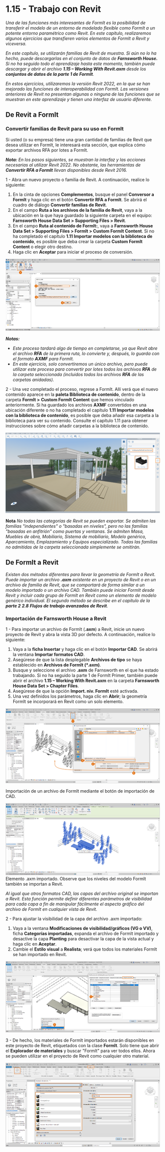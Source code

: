 # 1.15 - Trabajo con Revit

_Una de las funciones más interesantes de FormIt es la posibilidad de transferir el modelo de un entorno de modelado flexible como FormIt a un potente entorno paramétrico como Revit. En este capítulo, realizaremos algunos ejercicios que transfieren varios elementos de FormIt a Revit y viceversa._

_En este capítulo, se utilizarán familias de Revit de muestra. Si aún no lo ha hecho, puede descargarlas en el conjunto de datos de **Farnsworth House.** Si no ha seguido todo el aprendizaje hasta este momento, también puede descargar y abrir el archivo **1.15 – Working With Revit.axm** desde los **conjuntos de datos de la parte 1 de FormIt**._

_En estos ejercicios, utilizaremos la versión Revit 2022, en la que se han mejorado las funciones de interoperabilidad con FormIt. Las versiones anteriores de Revit no presentan algunas o ninguna de las funciones que se muestran en este aprendizaje y tienen una interfaz de usuario diferente._

## De Revit a FormIt

### Convertir familias de Revit para su uso en FormIt

Si usted (o su empresa) tiene una gran cantidad de familias de Revit que desea utilizar en FormIt, le interesará esta sección, que explica cómo exportar archivos RFA por lotes a FormIt.

_**Nota:**_ _En los pasos siguientes, se muestran la interfaz y las acciones necesarias al utilizar Revit 2022. No obstante, las herramientas de_ _**Convertir RFA a FormIt**_ _llevan disponibles desde Revit 2016._

1 - Abra un nuevo proyecto o familia de Revit. A continuación, realice lo siguiente:

1. En la cinta de opciones **Complementos**, busque el panel **Conversor a FormIt** y haga clic en el botón **Convertir RFA a FormIt**. Se abrirá el cuadro de diálogo **Convertir familias de Revit**.
2. En el campo **Ruta a los archivos de la familia de Revit**, vaya a la ubicación en la que haya guardado la siguiente carpeta en el equipo: **Farnsworth House Data Set > Supporting Files > Revit**.
3. En el campo **Ruta al contenido de FormIt:**, vaya a **Farnsworth House Data Set > Supporting Files > FormIt > Custom FormIt Content**. Si no ha completado el capítulo **1.11 Importar modelos con la biblioteca de contenido**, es posible que deba crear la carpeta **Custom FormIt Content** o elegir otro destino.
4. Haga clic en **Aceptar** para iniciar el proceso de conversión.

![](<../../.gitbook/assets/0 (23).png>)

_**Notas:**_

* _Este proceso tardará algo de tiempo en completarse, ya que Revit abre el archivo_ _**RFA**_ _de la primera ruta, lo convierte y, después, lo guarda con el formato_ _**AXMF**_ _para FormIt._
* _En este ejercicio, solo convertiremos un único archivo, pero puede utilizar este proceso para convertir por lotes todos los archivos_ _**RFA**_ _de la carpeta seleccionada (incluidos todos los archivos_ _**RFA**_ _de las carpetas anidadas)._

2 - Una vez completado el proceso, regrese a FormIt. Allí verá que el nuevo contenido aparece en la **paleta Biblioteca de contenido**, dentro de la carpeta **FormIt >** **Custom FormIt Content** que hemos vinculado anteriormente. Si ha guardado los archivos **AXMF** convertidos en una ubicación diferente o no ha completado el capítulo **1.11 Importar modelos con la biblioteca de contenido**, es posible que deba añadir esa carpeta a la biblioteca para ver su contenido. Consulte el capítulo 1.11 para obtener instrucciones sobre cómo añadir carpetas a la biblioteca de contenido.

![](<../../.gitbook/assets/1 (24).png>)‌

**Nota** _No todas las categorías de Revit se pueden exportar. Se admiten las familias "independientes" o "basadas en niveles", pero no las familias "basadas en anfitrión" como puertas y ventanas. Se admiten Masa, Muebles de obra, Mobiliario, Sistema de mobiliario, Modelo genérico, Aparcamiento, Emplazamiento y Equipos especializado. Todas las familias no admitidas de la carpeta seleccionada simplemente se omitirán._

## De FormIt a Revit

_Existen dos métodos diferentes para llevar la geometría de FormIt a Revit. Puede importar un archivo_ _**.axm** existente en un proyecto de Revit o en un archivo de familia de Revit, que se comportará de forma similar a un modelo importado o un archivo CAD. También puede iniciar FormIt desde Revit y incluir cada grupo de FormIt en Revit como un elemento de modelo genérico individual. El segundo método se describe en el capítulo de la **parte 2**_ _**2.8**_ _**Flujos de trabajo avanzados de Revit**._

### Importación de Farnsworth House a Revit

1 - Para importar un archivo de FormIt (**.axm**) a Revit, inicie un nuevo proyecto de Revit y abra la vista 3D por defecto. A continuación, realice lo siguiente:

1. Vaya a la **ficha Insertar** y haga clic en el botón **Importar CAD**. Se abrirá la ventana **Importar formatos CAD**.
2. Asegúrese de que la lista desplegable **Archivos de tipo** se haya establecido en **Archivos de FormIt (\*.axm)**.
3. Busque y seleccione el archivo **.axm** de Farnsworth en el que ha estado trabajando. Si no ha seguido la parte 1 de FormIt Primer, también puede abrir el archivo **1.15 – Working With Revit.axm** en la carpeta **Farnsworth House Data Set > Chapter Files**.
4. Asegúrese de que la opción **Import. niv. FormIt** esté activada.
5. Una vez definidos los parámetros, haga clic en **Abrir**; la geometría FormIt se incorporará en Revit como un solo elemento.

![](<../../.gitbook/assets/2 (24) (1).png>)

Importación de un archivo de FormIt mediante el botón de importación de CAD.

![](<../../.gitbook/assets/3 (21) (1).png>)\
Elemento .axm importado. Observe que los niveles del modelo FormIt también se importan a Revit.

_Al igual que otros formatos CAD, las capas del archivo original se importan a Revit. Esta función permite definir diferentes parámetros de visibilidad para cada capa a fin de manipular fácilmente el aspecto gráfico del archivo de FormIt en cualquier vista de Revit._

2 - Para ajustar la visibilidad de la capa del archivo .axm importado:

1. Vaya a la ventana **Modificaciones de visibilidad/gráficos (VG o VV)**, ficha **Categorías importadas**, expanda el archivo de FormIt importado y desactive la capa **Planting** para desactivar la capa de la vista actual y haga clic en **Aceptar**.
2. Cambie el **Estilo visual** a **Realista**; verá que todos los materiales FormIt se han importado en Revit.

![](<../../.gitbook/assets/4 (20) (1).png>)

3 - De hecho, los materiales de FormIt importados estarán disponibles en este proyecto de Revit, etiquetados con la clase **FormIt**. Solo tiene que abrir el **Explorador de materiales** y buscar "FormIt" para ver todos ellos. Ahora se pueden utilizar en el proyecto de Revit como cualquier otro material.

![](<../../.gitbook/assets/5 (19) (1).png>)
